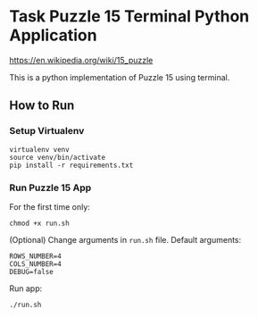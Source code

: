 # Task Puzzle 15 Terminal Python Application
https://en.wikipedia.org/wiki/15_puzzle

This is a python implementation of Puzzle 15 using terminal.

## How to Run
### Setup Virtualenv
```
virtualenv venv
source venv/bin/activate
pip install -r requirements.txt
```

### Run Puzzle 15 App
For the first time only:
```
chmod +x run.sh
```
(Optional) Change arguments in `run.sh` file. Default arguments:
```
ROWS_NUMBER=4
COLS_NUMBER=4
DEBUG=false
```
Run app:
```
./run.sh
```
